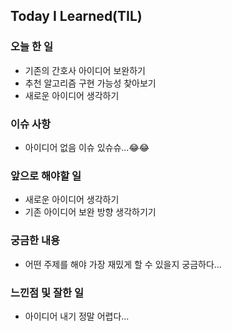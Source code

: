 ## Today I Learned(TIL)

### 오늘 한 일
- 기존의 간호사 아이디어 보완하기
- 추천 알고리즘 구현 가능성 찾아보기
- 새로운 아이디어 생각하기

### 이슈 사항
- 아이디어 없음 이슈 있슈슈...😂😂

### 앞으로 해야할 일
- 새로운 아이디어 생각하기
- 기존 아이디어 보완 방향 생각하기기

### 궁금한 내용
- 어떤 주제를 해야 가장 재밌게 할 수 있을지 궁금하다...

### 느낀점 및 잘한 일
- 아이디어 내기 정말 어렵다...
